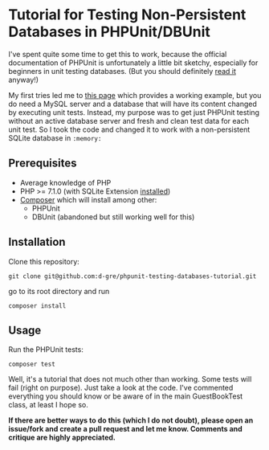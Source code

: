 # Tutorial for Testing Non-Persistent Databases in PHPUnit/DBUnit

I've spent quite some time to get this to work, because the official documentation of PHPUnit is unfortunately a little 
bit sketchy, especially for beginners in unit testing databases. (But you should definitely 
[read it](https://phpunit.readthedocs.io/en/latest/database.html) anyway!)

My first tries led me to [this page](https://www.wingsquare.com/blog/phpunit-database-testing/) 
which provides a working example, but you do need a MySQL server and a database that will have its
content changed by executing unit tests.
Instead, my purpose was to get just PHPUnit testing without an active  database server and fresh and clean test 
data for each unit test. So I took the code and changed it to work with a non-persistent
SQLite database in `:memory:`   

## Prerequisites
* Average knowledge of PHP
* PHP >= 7.1.0 (with SQLite Extension [installed](https://stackoverflow.com/questions/8803728/pdo-sqlite-could-not-find-driver-php-file-not-processing))
* [Composer](https://getcomposer.org/) which will install among other:
  * PHPUnit
  * DBUnit (abandoned but still working well for this)

## Installation
Clone this repository:

`git clone git@github.com:d-gre/phpunit-testing-databases-tutorial.git`

go to its root directory and run 

`composer install`

## Usage
Run the PHPUnit tests: 

`composer test`

Well, it's a tutorial that does not much other than working. Some tests will fail (right on purpose).  Just take a look at the code. I've commented everything you should know or be 
aware of in the main GuestBookTest class, at least I hope so. 

**If there are better ways to do this (which I do not doubt), please open an issue/fork and create a pull request and let me know. Comments and critique are highly appreciated.**
